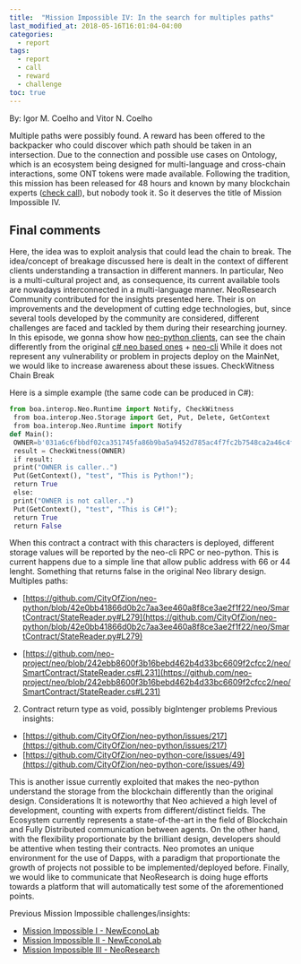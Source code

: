 ```yaml
---
title:  "Mission Impossible IV: In the search for multiples paths"
last_modified_at: 2018-05-16T16:01:04-04:00
categories:
  - report
tags:
  - report
  - call
  - reward
  - challenge  
toc: true
---
```

By: Igor M. Coelho and Vitor N. Coelho

Multiple paths were possibly found. A reward has been offered to the backpacker who could discover which path should be taken in an intersection.
Due to the connection and possible use cases on Ontology, which is an ecosystem being designed for multi-language and cross-chain interactions, some ONT tokens were made available.
Following the tradition, this mission has been released for 48 hours and known by many blockchain experts ([check call](/challenges/Challenge-MP/)), but nobody took it. So it deserves the title of Mission Impossible IV.

## Final comments

Here, the idea was to exploit analysis that could lead the chain to break.
The idea/concept of breakage discussed here is dealt in the context of different clients understanding a transaction in different manners.
In particular, Neo is a multi-cultural project and, as consequence, its current available tools are nowadays interconnected in a multi-language manner.
NeoResearch Community contributed for the insights presented here. Their is on improvements and the development of cutting edge technologies, but, since several tools developed by the community are considered, different challenges are faced and tackled by them during their researching journey.
In this episode, we gonna show how [neo-python clients](https://github.com/CityOfZion/neo-python), can see the chain differently from the original [c# neo based ones](https://github.com/neo-project/neo) + [neo-cli](https://github.com/neo-project/neo-cli)
While it does not represent any vulnerability or problem in projects deploy on the MainNet, we would like to increase awareness about these issues.
CheckWitness Chain Break

Here is a simple example (the same code can be produced in C#):

```python
from boa.interop.Neo.Runtime import Notify, CheckWitness
 from boa.interop.Neo.Storage import Get, Put, Delete, GetContext
 from boa.interop.Neo.Runtime import Notify
def Main():
 OWNER=b'031a6c6fbbdf02ca351745fa86b9ba5a9452d785ac4f7fc2b7548ca2a46c4fcf4a'
 result = CheckWitness(OWNER)
 if result:
 print("OWNER is caller..")
 Put(GetContext(), "test", "This is Python!");
 return True
 else:
 print("OWNER is not caller..")
 Put(GetContext(), "test", "This is C#!");
 return True
 return False
```

When this contract a contract with this characters is deployed, different storage values will be reported by the neo-cli RPC or neo-python.
This is current happens due to a simple line that allow public address with 66 or 44 lenght. Something that returns false in the original Neo library design.
Multiples paths:

* [https://github.com/CityOfZion/neo-python/blob/42e0bb41866d0b2c7aa3ee460a8f8ce3ae2f1f22/neo/SmartContract/StateReader.py#L279](https://github.com/CityOfZion/neo-python/blob/42e0bb41866d0b2c7aa3ee460a8f8ce3ae2f1f22/neo/SmartContract/StateReader.py#L279)

* [https://github.com/neo-project/neo/blob/242ebb8600f3b16bebd462b4d33bc6609f2cfcc2/neo/SmartContract/StateReader.cs#L231](https://github.com/neo-project/neo/blob/242ebb8600f3b16bebd462b4d33bc6609f2cfcc2/neo/SmartContract/StateReader.cs#L231)

2) Contract return type as void, possibly bigIntenger problems
Previous insights:

* [https://github.com/CityOfZion/neo-python/issues/217](https://github.com/CityOfZion/neo-python/issues/217)
* [https://github.com/CityOfZion/neo-python-core/issues/49](https://github.com/CityOfZion/neo-python-core/issues/49)

This is another issue currently exploited that makes the neo-python understand the storage from the blockchain differently than the original design.
Considerations
It is noteworthy that Neo achieved a high level of development, counting with experts from different/distinct fields. The Ecosystem currently represents a state-of-the-art in the field of Blockchain and Fully Distributed communication between agents.
On the other hand, with the flexibility proportionate by the brilliant design, developers should be attentive when testing their contracts.
Neo promotes an unique environment for the use of Dapps, with a paradigm that proportionate the growth of projects not possible to be implemented/deployed before.
Finally, we would like to communicate that NeoResearch is doing huge efforts towards a platform that will automatically test some of the aforementioned points.

Previous Mission Impossible challenges/insights:

* [Mission Impossible I - NewEconoLab](https://medium.com/neweconolab/neo-smart-contract-development-1-mission-impossible-3d25d3ca3bd4)
* [Mission Impossible II - NewEconoLab](https://medium.com/neweconolab/neo-smart-contract-development-ii-an-additional-exploration-of-mission-impossible-119b49666b1d)
* [Mission Impossible III - NeoResearch](https://medium.com/@igormcoelho/mission-impossible-iii-distributed-payments-on-neo-platform-58398b0d77d3)
